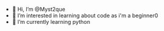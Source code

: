 - 👋 Hi, I’m @Myst2que
- 👀 I’m interested in learning about code as i'm a beginner0
- 🌱 I’m currently learning python

<!---
Myst2que/Myst2que is a ✨ special ✨ repository because its `README.md` (this file) appears on your GitHub profile.
You can click the Preview link to take a look at your changes.
--->
